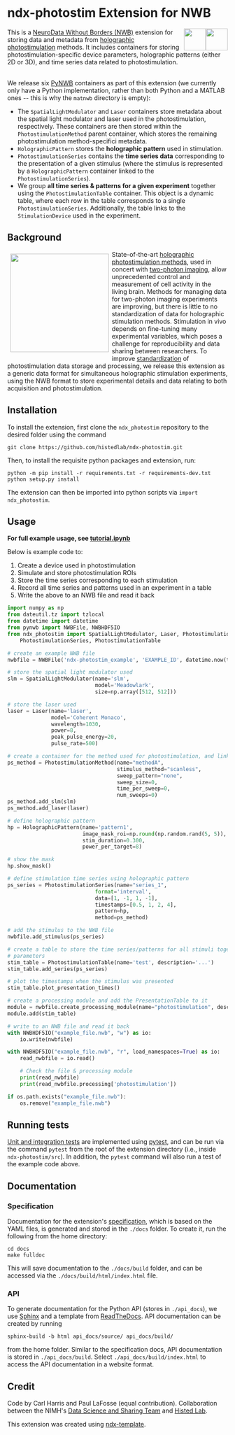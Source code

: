 # ndx-photostim Extension for NWB

<div style="display:inline">
<img src="./docs/images/ext.png" height="50em" style="margin: 0em 0em 0em 0em;" align="right">
<img src="./docs/images/nwb.png" height="50em" style="margin: 0em 0em 0em 0em; " align="right">
This is a <a href="https://www.nwb.org/">NeuroData Without Borders (NWB)</a> extension for storing data and metadata from <a href="https://www.nature.com/articles/nmeth.3217">holographic photostimulation</a>
methods. It includes containers for storing photostimulation-specific device parameters, holographic patterns 
(either 2D or 3D), and time series data related to photostimulation.
</div>

<br>We release six <a href="https://pynwb.readthedocs.io/en/stable/">PyNWB</a> containers as part of this extension (we currently only have a Python implementation, rather than both Python and a MATLAB ones -- this is why the `matnwb` directory is empty):

* The `SpatialLightModulator` and `Laser` containers store metadata about the spatial light modulator and laser used in the photostimulation, respectively. These containers are then stored within the `PhotostimulationMethod` parent container, which stores the remaining photostimulation method-specifici metadata.
* `HolographicPattern` stores the **holographic pattern** used in stimulation.
* `PhotostimulationSeries` contains the **time series data** corresponding to the presentation of a given stimulus (where the stimulus is represented by a `HolographicPattern` container linked to the `PhotostimulationSeries`).
* We group **all time series & patterns for a given experiment** together using the `PhotostimulationTable` container. This object is a dynamic table, where each row in the table corresponds to a single `PhotostimulationSeries`. Additionally, the table links to the `StimulationDevice` used in the experiment.


## Background

<img src="https://github.com/histedlab/docs/images/Cap1.PNG" width="225em" align="left" style=" margin:0.5em 0.5em 0.5em 0.5em;">
State-of-the-art <a href="https://www.nature.com/articles/s41467-017-01031-3">holographic photostimulation methods</a>, used in concert with <a href="https://www.nature.com/articles/nmeth818">two-photon imaging</a>, 
allow unprecedented 
control and measurement of cell activity in the living brain. Methods for managing data for two-photon imaging 
experiments are improving, but there is little to no standardization of data for holographic stimulation methods. 
Stimulation in vivo depends on fine-tuning many experimental variables, which poses a challenge for reproducibility 
and data sharing between researchers. To improve <a href="https://www.sciencedirect.com/science/article/pii/S0896627321009557">standardization</a> of photostimulation data storage and processing, 
we release this extension as a generic data format for simultaneous holographic stimulation experiments, 
using the NWB format to store experimental details and data relating to both acquisition 
and photostimulation.

## Installation

To install the extension, first clone the `ndx_photostim` repository to the desired folder using the command
```angular2svg
git clone https://github.com/histedlab/ndx-photostim.git
```
Then, to install the requisite python packages and extension, run:
```angular2svg
python -m pip install -r requirements.txt -r requirements-dev.txt
python setup.py install
```
The extension can then be imported into python scripts via `import ndx_photostim`.

## Usage

**For full example usage, see [tutorial.ipynb](./tutorial.ipynb)**

Below is example code to:
1. Create a device used in photostimulation
2. Simulate and store photostimulation ROIs
3. Store the time series corresponding to each stimulation
4. Record all time series and patterns used in an experiment in a table
5. Write the above to an NWB file and read it back


```python
import numpy as np
from dateutil.tz import tzlocal
from datetime import datetime
from pynwb import NWBFile, NWBHDF5IO
from ndx_photostim import SpatialLightModulator, Laser, PhotostimulationMethod, HolographicPattern, \
    PhotostimulationSeries, PhotostimulationTable

# create an example NWB file
nwbfile = NWBFile('ndx-photostim_example', 'EXAMPLE_ID', datetime.now(tzlocal()))

# store the spatial light modulator used
slm = SpatialLightModulator(name='slm',
                            model='Meadowlark',
                            size=np.array([512, 512]))

# store the laser used
laser = Laser(name='laser',
              model='Coherent Monaco',
              wavelength=1030,
              power=8,
              peak_pulse_energy=20,
              pulse_rate=500)

# create a container for the method used for photostimulation, and link the SLM and laser to it
ps_method = PhotostimulationMethod(name="methodA",
                                   stimulus_method="scanless",
                                   sweep_pattern="none",
                                   sweep_size=0,
                                   time_per_sweep=0,
                                   num_sweeps=0)
ps_method.add_slm(slm)
ps_method.add_laser(laser)

# define holographic pattern
hp = HolographicPattern(name='pattern1',
                        image_mask_roi=np.round(np.random.rand(5, 5)),
                        stim_duration=0.300,
                        power_per_target=8)

# show the mask
hp.show_mask()

# define stimulation time series using holographic pattern
ps_series = PhotostimulationSeries(name="series_1",
                            format='interval',
                            data=[1, -1, 1, -1],
                            timestamps=[0.5, 1, 2, 4],
                            pattern=hp,
                            method=ps_method)

# add the stimulus to the NWB file
nwbfile.add_stimulus(ps_series)

# create a table to store the time series/patterns for all stimuli together, along with experiment-specific
# parameters
stim_table = PhotostimulationTable(name='test', description='...')
stim_table.add_series(ps_series)

# plot the timestamps when the stimulus was presented
stim_table.plot_presentation_times()

# create a processing module and add the PresentationTable to it
module = nwbfile.create_processing_module(name="photostimulation", description="example photostimulation table")
module.add(stim_table)

# write to an NWB file and read it back
with NWBHDF5IO("example_file.nwb", "w") as io:
    io.write(nwbfile)

with NWBHDF5IO("example_file.nwb", "r", load_namespaces=True) as io:
    read_nwbfile = io.read()

    # Check the file & processing module
    print(read_nwbfile)
    print(read_nwbfile.processing['photostimulation'])

if os.path.exists("example_file.nwb"):
    os.remove("example_file.nwb")
```
## Running tests

<a href="https://pynwb.readthedocs.io/en/stable/software_process.html#continuous-integration">Unit and integration
tests</a> are implemented using <a href="https://docs.pytest.org/en/7.2.x/">pytest</a>, and can be run via the command 
`pytest` from the root of the extension directory (i.e., inside `ndx-photostim/src`). In addition, the
`pytest` command will also run a test of the example code above.

## Documentation

### Specification


Documentation for the extension's <a href="https://schema-language.readthedocs.io/en/latest/">specification</a>, which is based on the YAML files, is generated and stored in
the `./docs` folder. To create it, run the following from the home directory:
```angular2svg
cd docs
make fulldoc
```
This will save documentation to the `./docs/build` folder, and can be accessed via the 
`./docs/build/html/index.html` file.

### API

To generate documentation for the Python API (stores in `./api_docs`), we use <a href="https://www.sphinx-doc.org/en/master/">Sphinx</a> 
and a template from <a href="https://readthedocs.org/">ReadTheDocs</a>. API documentation can
be created by running 
```angular2svg
sphinx-build -b html api_docs/source/ api_docs/build/
```
from the home folder. Similar to the specification docs, API documentation is stored in `./api_docs/build`. Select 
`./api_docs/build/index.html` to access the API documentation in a website format.


## Credit

Code by Carl Harris and Paul LaFosse (equal contribution). Collaboration between the NIMH's [Data Science and Sharing Team](https://cmn.nimh.nih.gov/dsst) and [Histed Lab](https://www.nimh.nih.gov/research/research-conducted-at-nimh/research-areas/clinics-and-labs/ncb).


This extension was created using [ndx-template](https://github.com/nwb-extensions/ndx-template).

